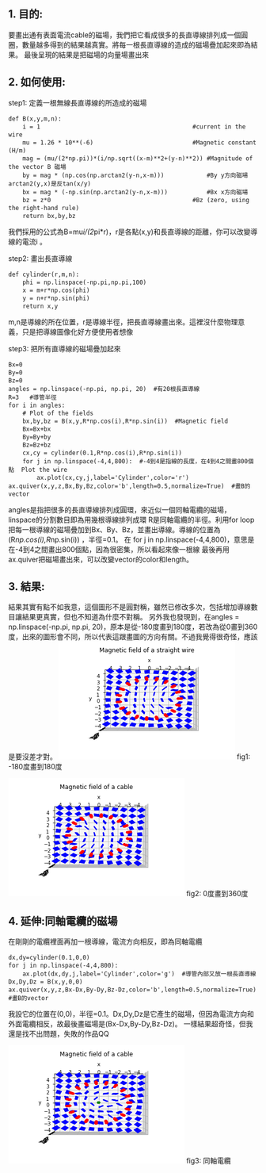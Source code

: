 ## 1. 目的:
要畫出通有表面電流cable的磁場，我們把它看成很多的長直導線排列成一個圓圈，數量越多得到的結果越真實。將每一根長直導線的造成的磁場疊加起來即為結果。
最後呈現的結果是把磁場的向量場畫出來

## 2. 如何使用:

step1: 定義一根無線長直導線的所造成的磁場
```
def B(x,y,m,n):
    i = 1                                           #current in the wire
    mu = 1.26 * 10**(-6)                            #Magnetic constant    (H/m)                   
    mag = (mu/(2*np.pi))*(i/np.sqrt((x-m)**2+(y-n)**2)) #Magnitude of the vector B 磁場
    by = mag * (np.cos(np.arctan2(y-n,x-m)))            #By y方向磁場 arctan2(y,x)是反tan(x/y)
    bx = mag * (-np.sin(np.arctan2(y-n,x-m)))           #Bx x方向磁場
    bz = z*0                                        #Bz (zero, using the right-hand rule)
    return bx,by,bz
```
我們採用的公式為B=mu*i/(2*pi*r)，r是各點(x,y)和長直導線的距離，你可以改變導線的電流i 。

step2: 畫出長直導線
```
def cylinder(r,m,n):   
    phi = np.linspace(-np.pi,np.pi,100)
    x = m+r*np.cos(phi)
    y = n+r*np.sin(phi)
    return x,y
```
m,n是導線的所在位置，r是導線半徑，把長直導線畫出來。這裡沒什麼物理意義，只是把導線圖像化好方便使用者想像

step3: 把所有直導線的磁場疊加起來
```
Bx=0
By=0
Bz=0
angles = np.linspace(-np.pi, np.pi, 20)  #有20根長直導線
R=3   #導管半徑
for i in angles:
    # Plot of the fields
    bx,by,bz = B(x,y,R*np.cos(i),R*np.sin(i))  #Magnetic field
    Bx=Bx+bx
    By=By+by
    Bz=Bz+bz
    cx,cy = cylinder(0.1,R*np.cos(i),R*np.sin(i))                             
    for j in np.linspace(-4,4,800):  #-4到4是指線的長度，在4到4之間畫800個點  Plot the wire
        ax.plot(cx,cy,j,label='Cylinder',color='r') 
ax.quiver(x,y,z,Bx,By,Bz,color='b',length=0.5,normalize=True)  #畫B的vector
```
angles是指把很多的長直導線排列成圓環，來近似一個同軸電纜的磁場，linspace的分割數目即為用幾根導線排列成環
R是同軸電纜的半徑。利用for loop把每一根導線的磁場疊加到Bx、By、Bz，並畫出導線。導線的位置為(R*np.cos(i),R*np.sin(i))
，半徑=0.1。
在 for j in np.linspace(-4,4,800)，意思是在-4到4之間畫出800個點，因為很密集，所以看起來像一根線
最後再用ax.quiver把磁場畫出來，可以改變vector的color和length。

## 3. 結果:
結果其實有點不如我意，這個圖形不是圓對稱，雖然已修改多次，包括增加導線數目讓結果更真實，但也不知道為什麼不對稱。
另外我也發現到，在angles = np.linspace(-np.pi, np.pi, 20)，原本是從-180度畫到180度，若改為從0畫到360度，出來的圖形會不同，所以代表這跟畫圖的方向有關。不過我覺得很奇怪，應該是要沒差才對。
![Alt text](https://github.com/ShihPingLai/Group-9/blob/master/B%20field%20of%20cable/fig1.png)
fig1: -180度畫到180度

![Alt text](https://github.com/ShihPingLai/Group-9/blob/master/B%20field%20of%20cable/fig2.png)
fig2: 0度畫到360度

## 4. 延伸:同軸電纜的磁場
在剛剛的電纜裡面再加一根導線，電流方向相反，即為同軸電纜
```
dx,dy=cylinder(0.1,0,0)   
for j in np.linspace(-4,4,800):
    ax.plot(dx,dy,j,label='Cylinder',color='g')  #導管內部又放一根長直導線
Dx,Dy,Dz = B(x,y,0,0) 
ax.quiver(x,y,z,Bx-Dx,By-Dy,Bz-Dz,color='b',length=0.5,normalize=True)  #畫B的vector
```
我設它的位置在(0,0)，半徑=0.1。Dx,Dy,Dz是它產生的磁場，但因為電流方向和外面電纜相反，故最後畫磁場是(Bx-Dx,By-Dy,Bz-Dz)。
一樣結果超奇怪，但我還是找不出問題，失敗的作品QQ

![Alt text](https://github.com/ShihPingLai/Group-9/blob/master/B%20field%20of%20cable/fig3.png)
fig3: 同軸電纜
